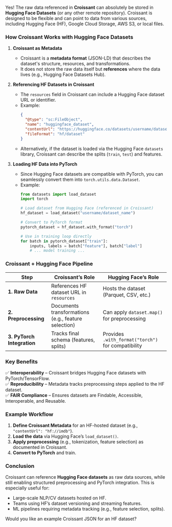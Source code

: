 Yes! The raw data referenced in **Croissant** can absolutely be stored in **Hugging Face Datasets** (or any other remote repository). Croissant is designed to be flexible and can point to data from various sources, including Hugging Face (HF), Google Cloud Storage, AWS S3, or local files.

### **How Croissant Works with Hugging Face Datasets**
1. **Croissant as Metadata**  
   - Croissant is a **metadata format** (JSON-LD) that describes the dataset's structure, resources, and transformations.  
   - It does not store the raw data itself but **references** where the data lives (e.g., Hugging Face Datasets Hub).  

2. **Referencing HF Datasets in Croissant**  
   - The `resources` field in Croissant can include a Hugging Face dataset URL or identifier.  
   - Example:  
     ```json
     {
       "@type": "sc:FileObject",
       "name": "huggingface_dataset",
       "contentUrl": "https://huggingface.co/datasets/username/dataset_name",
       "fileFormat": "hf/dataset"
     }
     ```
   - Alternatively, if the dataset is loaded via the Hugging Face `datasets` library, Croissant can describe the splits (`train`, `test`) and features.

3. **Loading HF Data into PyTorch**  
   - Since Hugging Face datasets are compatible with PyTorch, you can seamlessly convert them into `torch.utils.data.Dataset`.  
   - Example:  
     ```python
     from datasets import load_dataset
     import torch

     # Load dataset from Hugging Face (referenced in Croissant)
     hf_dataset = load_dataset("username/dataset_name")

     # Convert to PyTorch format
     pytorch_dataset = hf_dataset.with_format("torch")

     # Use in training loop directly
     for batch in pytorch_dataset["train"]:
         inputs, labels = batch["feature"], batch["label"]
         # ... model training ...
     ```

### **Croissant + Hugging Face Pipeline**
| Step | Croissant’s Role | Hugging Face’s Role |
|------|------------------|---------------------|
| **1. Raw Data** | References HF dataset URL in `resources` | Hosts the dataset (Parquet, CSV, etc.) |
| **2. Preprocessing** | Documents transformations (e.g., feature selection) | Can apply `dataset.map()` for preprocessing |
| **3. PyTorch Integration** | Tracks final schema (features, splits) | Provides `.with_format("torch")` for compatibility |

### **Key Benefits**
✅ **Interoperability** – Croissant bridges Hugging Face datasets with PyTorch/TensorFlow.  
✅ **Reproducibility** – Metadata tracks preprocessing steps applied to the HF dataset.  
✅ **FAIR Compliance** – Ensures datasets are Findable, Accessible, Interoperable, and Reusable.  

### **Example Workflow**
1. **Define Croissant Metadata** for an HF-hosted dataset (e.g., `"contentUrl": "hf://imdb"`).  
2. **Load the data** via Hugging Face’s `load_dataset()`.  
3. **Apply preprocessing** (e.g., tokenization, feature selection) as documented in Croissant.  
4. **Convert to PyTorch** and train.  

### **Conclusion**
Croissant can reference **Hugging Face datasets** as raw data sources, while still enabling structured preprocessing and PyTorch integration. This is especially useful for:
- Large-scale NLP/CV datasets hosted on HF.  
- Teams using HF’s dataset versioning and streaming features.  
- ML pipelines requiring metadata tracking (e.g., feature selection, splits).  

Would you like an example Croissant JSON for an HF dataset?
